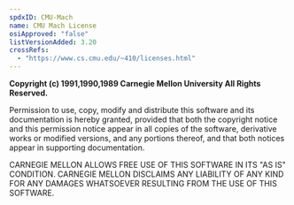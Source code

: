 ```yaml
---
spdxID: CMU-Mach
name: CMU Mach License
osiApproved: "false"
listVersionAdded: 3.20
crossRefs: 
  - "https://www.cs.cmu.edu/~410/licenses.html"
---
```


**Copyright (c) 1991,1990,1989 Carnegie Mellon University All Rights Reserved.**

Permission to use, copy, modify and distribute this software and its documentation is hereby granted, provided that both the copyright notice and this permission notice appear in all copies of the software, derivative works or modified versions, and any portions thereof, and that both notices appear in supporting documentation.

CARNEGIE MELLON ALLOWS FREE USE OF THIS SOFTWARE IN ITS "AS IS" CONDITION. CARNEGIE MELLON DISCLAIMS ANY LIABILITY OF ANY KIND FOR ANY DAMAGES WHATSOEVER RESULTING FROM THE USE OF THIS SOFTWARE.

